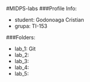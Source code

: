 #MIDPS-labs
###Profile Info:
- student: Godonoaga Cristian
- grupa: TI-153

###Folders:
- lab_1: Git 
- lab_2: 
- lab_3: 
- lab_4: 
- lab_5: 
